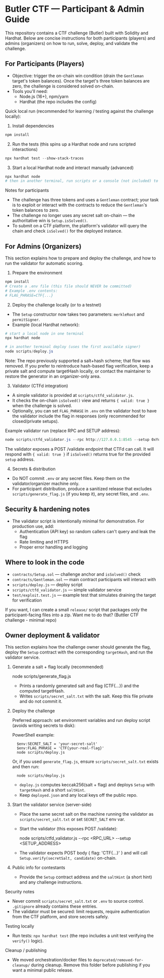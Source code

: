 # Butler CTF — Participant & Admin Guide

This repository contains a CTF challenge (Butler) built with Solidity and Hardhat. Below are concise instructions for both participants (players) and admins (organizers) on how to run, solve, deploy, and validate the challenge.

## For Participants (Players)

- Objective: trigger the on-chain win condition (drain the `Gentleman` target's token balances). Once the target's three token balances are zero, the challenge is considered solved on-chain.
- Tools you'll need:
  - Node.js (16+), npm/yarn
  - Hardhat (the repo includes the config)

Quick local run (recommended for learning / testing against the challenge locally):

1. Install dependencies

```powershell
npm install
```

2. Run the tests (this spins up a Hardhat node and runs scripted interactions)

```powershell
npx hardhat test --show-stack-traces
```

3. Start a local Hardhat node and interact manually (advanced)

```powershell
npx hardhat node
# then in another terminal, run scripts or a console (not included) to interact
```

Notes for participants
- The challenge has three tokens and uses a `Gentleman` contract; your task is to exploit or interact with the contracts to reduce the `Gentleman`'s token balances to zero.
- The challenge no longer uses any secret salt on-chain — the authoritative win is `Setup.isSolved()`.
- To submit on a CTF platform, the platform's validator will query the chain and check `isSolved()` for the deployed instance.

## For Admins (Organizers)

This section explains how to prepare and deploy the challenge, and how to run the validator for automatic scoring.

1) Prepare the environment

```powershell
npm install
# Create a .env file (this file should NEVER be committed)
# Example .env contents:
# FLAG_PHRASE=CTF{...}
```

2) Deploy the challenge locally (or to a testnet)

- The `Setup` constructor now takes two parameters: `merkleRoot` and `permitSigner`.
- Example (local Hardhat network):

```powershell
# start a local node in one terminal
npx hardhat node

# in another terminal deploy (uses the first available signer)
node scripts/deploy.js
```

Note: The repo previously supported a salt+hash scheme; that flow was removed. If you prefer to reintroduce hash-based flag verification, keep a private salt and compute targetHash locally, or contact the maintainer to restore the generator in an organizer-only area.

3) Validator (CTFd integration)

- A simple validator is provided at `scripts/ctfd_validator.js`.
- It checks the on-chain `isSolved()` view and returns `{ valid: true }` when the challenge is solved.
- Optionally, you can set `FLAG_PHRASE` in `.env` on the validator host to have the validator include the flag in responses (only recommended for closed/private setups).

Example validator run (replace RPC and SETUP address):

```powershell
node scripts/ctfd_validator.js --rpc http://127.0.0.1:8545 --setup 0xYourSetupAddress --port 3001
```

The validator exposes a POST /validate endpoint that CTFd can call. It will respond with `{ valid: true }` if `isSolved()` returns true for the provided `setup` address.

4) Secrets & distribution

- Do NOT commit `.env` or any secret files. Keep them on the validator/organizer machine only.
- For participant distribution, produce a sanitized release that excludes `scripts/generate_flag.js` (if you keep it), any secret files, and `.env`.

## Security & hardening notes

- The validator script is intentionally minimal for demonstration. For production use, add:
  - Authentication (API key) so random callers can't query and leak the flag
  - Rate limiting and HTTPS
  - Proper error handling and logging

## Where to look in the code
- `contracts/Setup.sol` — challenge anchor and `isSolved()` check
- `contracts/Gentleman.sol` — main contract participants will interact with
- `scripts/deploy.js` — deploy script
- `scripts/ctfd_validator.js` — simple validator service
- `test/exploit.test.js` — example test that simulates draining the target for verification

If you want, I can create a small `release/` script that packages only the participant-facing files into a zip. Want me to do that? 
(Buttler CTF challenge - minimal repo)

Owner deployment & validator
---------------------------

This section explains how the challenge owner should generate the flag, deploy the `Setup` contract with the corresponding `targetHash`, and run the validator service.

1) Generate a salt + flag locally (recommended)

	node scripts/generate_flag.js

	- Prints a randomly generated salt and flag (CTF{...}) and the computed targetHash.
	- Writes `scripts/secret_salt.txt` with the salt. Keep this file private and do not commit it.

2) Deploy the challenge

	Preferred approach: set environment variables and run deploy script (avoids writing secrets to disk):

	PowerShell example:

		 $env:SECRET_SALT = 'your-secret-salt'
		 $env:FLAG_PHRASE = 'CTF{your-real-flag}'
		 node scripts/deploy.js

	Or, if you used `generate_flag.js`, ensure `scripts/secret_salt.txt` exists and then run:

		 node scripts/deploy.js

	- `deploy.js` computes keccak256(salt + flag) and deploys `Setup` with `targetHash` and a short `saltHint`.
	- Keep `deployed.json` and any local keys off the public repo.

3) Start the validator service (server-side)

	- Place the same secret salt on the machine running the validator as `scripts/secret_salt.txt` or set `SECRET_SALT` env var.
	- Start the validator (this exposes POST /validate):

		 node scripts/ctfd_validator.js --rpc <RPC_URL> --setup <SETUP_ADDRESS>

	- The validator expects POST body { flag: 'CTF{...}' } and will call `Setup.verify(secretSalt, candidate)` on-chain.

4) Public info for contestants

	- Provide the `Setup` contract address and the `saltHint` (a short hint) and any challenge instructions.

Security notes

 - Never commit `scripts/secret_salt.txt` or `.env` to source control. `.gitignore` already contains these entries.
 - The validator must be secured: limit requests, require authentication from the CTF platform, and store secrets safely.

Testing locally

 - Run tests: `npx hardhat test` (the repo includes a unit test verifying the `verify()` logic).

Cleanup / publishing

 - We moved orchestration/docker files to `deprecated/removed-for-cleanup/` during cleanup. Remove this folder before publishing if you want a minimal public release.

